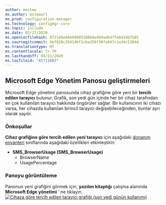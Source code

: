 ```yaml
---
author: mestew
ms.author: mstewart
ms.prod: configuration-manager
ms.technology: configmgr-core
ms.topic: include
ms.date: 03/27/2020
ms.openlocfilehash: 0f2149e46e09805108b8a469ad64ffe0a54bfb85
ms.sourcegitcommit: bbf820c35414bf2cba356f30fe047c1a34c5384d
ms.translationtype: MT
ms.contentlocale: tr-TR
ms.lasthandoff: 04/21/2020
ms.locfileid: "81711682"
---
```

## <a name="improvements-to-microsoft-edge-management-dashboard"></a><a name="bkmk_edge"></a>Microsoft Edge Yönetim Panosu geliştirmeleri
<!--5907383-->

Microsoft Edge yönetimi panosunda cihaz grafiğine göre yeni bir **tercih edilen tarayıcı** bulunur. Grafik, son yedi gün içinde her bir cihaz tarafından en çok kullanılan tarayıcı hakkında öngörüler sağlar. Bir kullanıcının iki cihazı varsa, her cihazda kullanılan birincil tarayıcı değişebileceğinden, bunlar ayrı olarak sayılır.

### <a name="prerequisites"></a>Önkoşullar

**Cihaz grafiğine göre tercih edilen yeni tarayıcı** için aşağıdaki [donanım envanteri](../../../../clients/manage/inventory/extend-hardware-inventory.md) sınıflarında aşağıdaki özellikleri etkinleştirin:

- **SMS_BrowserUsage (SMS_BrowserUsage)**
   - BrowserName
   - UsagePercentage

### <a name="view-the-dashboard"></a>Panoyu görüntüleme

Panonun yeni grafiğini görmek için, **yazılım kitaplığı** çalışma alanında **Microsoft Edge yönetimi** ' ne tıklayın.
[![Cihaza göre tercih edilen tarayıcı grafiği (son yedi günün kullanımı)](../../media/5907383-preferred-browser-chart.png)](../../media/5907383-preferred-browser-chart.png#lightbox)